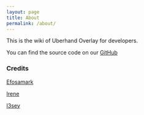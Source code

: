 ```yaml
---
layout: page
title: About
permalink: /about/
---
```


This is the wiki of Uberhand Overlay for developers.

You can find the source code on our [GitHub](https://github.com/efosamark/Uberhand-Overlay)
### Credits

[Efosamark](https://t.me/Efosamark)

[Irene](https://t.me/irene0344)

[I3sey](https://t.me/i3sey)